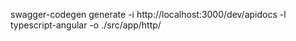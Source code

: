 swagger-codegen generate -i http://localhost:3000/dev/apidocs -l typescript-angular -o ./src/app/http/